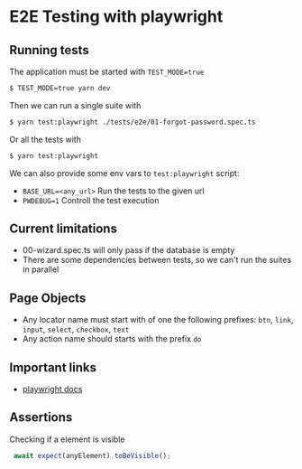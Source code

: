 # E2E Testing with playwright

## Running tests
The application must be started with `TEST_MODE=true`

```sh
$ TEST_MODE=true yarn dev
```

Then we can run a single suite with

```sh
$ yarn test:playwright ./tests/e2e/01-forgot-password.spec.ts
```

Or all the tests with

```sh
$ yarn test:playwright
```

We can also provide some env vars to `test:playwright` script:
- `BASE_URL=<any_url>` Run the tests to the given url
- `PWDEBUG=1` Controll the test execution

## Current limitations
- 00-wizard.spec.ts will only pass if the database is empty
- There are some dependencies between tests, so we can't run the suites in parallel

## Page Objects
- Any locator name must start with of one the following prefixes: `btn`, `link`, `input`, `select`, `checkbox`, `text`
- Any action name should starts with the prefix `do`

## Important links
- [playwright docs](https://playwright.dev/docs/intro)

## Assertions
Checking if a element is visible

```ts
 await expect(anyElement).toBeVisible();
 ```
